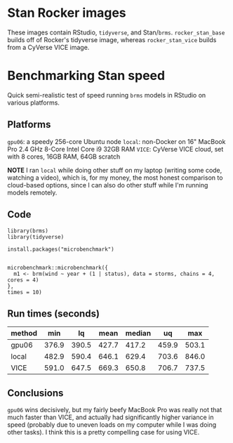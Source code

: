 # Stan Rocker images

These images contain RStudio, `tidyverse`, and Stan/`brms`. `rocker_stan_base` builds off of Rocker's tidyverse image, whereas `rocker_stan_vice` builds from a CyVerse VICE image.

# Benchmarking Stan speed

Quick semi-realistic test of speed running `brms` models in RStudio on various platforms.


## Platforms

`gpu06`: a speedy 256-core Ubuntu node
`local`: non-Docker on 16" MacBook Pro 2.4 GHz 8-Core Intel Core i9 32GB RAM
`VICE`: CyVerse VICE cloud, set with 8 cores, 16GB RAM, 64GB scratch

**NOTE** I ran `local` while doing other stuff on my laptop (writing some code, watching a video), which is, for my money, the most honest comparison to cloud-based options, since I can also do other stuff while I'm running models remotely.

## Code

```{r}
library(brms)
library(tidyverse)

install.packages("microbenchmark")


microbenchmark::microbenchmark({
  m1 <- brm(wind ~ year + (1 | status), data = storms, chains = 4, cores = 4)
},
times = 10)
```
## Run times (seconds)

|  method  |  min  |  lq  |  mean  |  median  |  uq  |  max  |
|----------|-------|------|--------|----------|------|-------|
| gpu06    |376.9|390.5|427.7|417.2|459.9|503.1|
| local    |482.9|590.4|646.1|629.4|703.6|846.0|
| VICE     |591.0|647.5|669.3|650.8|706.7|737.5|

## Conclusions

`gpu06` wins decisively, but my fairly beefy MacBook Pro was really not that much faster than VICE, and actually had significantly higher variance in speed (probably due to uneven loads on my computer while I was doing other tasks). I think this is a pretty compelling case for using VICE.
